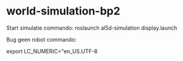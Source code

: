 # world-simulation-bp2

Start simulatie commando:
roslaunch al5d-simulation display.launch 

Bug geen robot commando: 

export LC_NUMERIC="en_US.UTF-8

